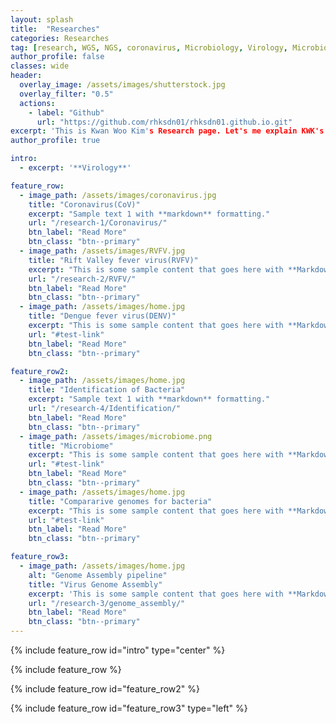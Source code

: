 ```yaml
---
layout: splash
title:  "Researches"
categories: Researches
tag: [research, WGS, NGS, coronavirus, Microbiology, Virology, Microbiome]
author_profile: false
classes: wide
header:
  overlay_image: /assets/images/shutterstock.jpg
  overlay_filter: "0.5"
  actions:
    - label: "Github"
      url: "https://github.com/rhksdn01/rhksdn01.github.io.git"
excerpt: 'This is Kwan Woo Kim's Research page. Let's me explain KWK's Research Area.'
author_profile: true

intro: 
  - excerpt: '**Virology**'

feature_row:
  - image_path: /assets/images/coronavirus.jpg
    title: "Coronavirus(CoV)"
    excerpt: "Sample text 1 with **markdown** formatting."
    url: "/research-1/Coronavirus/"
    btn_label: "Read More"
    btn_class: "btn--primary"
  - image_path: /assets/images/RVFV.jpg
    title: "Rift Valley fever virus(RVFV)"
    excerpt: "This is some sample content that goes here with **Markdown** formatting."
    url: "/research-2/RVFV/"
    btn_label: "Read More"
    btn_class: "btn--primary"
  - image_path: /assets/images/home.jpg
    title: "Dengue fever virus(DENV)"
    excerpt: "This is some sample content that goes here with **Markdown** formatting."
    url: "#test-link"
    btn_label: "Read More"
    btn_class: "btn--primary"

feature_row2:
  - image_path: /assets/images/home.jpg
    title: "Identification of Bacteria"
    excerpt: "Sample text 1 with **markdown** formatting."
    url: "/research-4/Identification/"
    btn_label: "Read More"
    btn_class: "btn--primary"
  - image_path: /assets/images/microbiome.png
    title: "Microbiome"
    excerpt: "This is some sample content that goes here with **Markdown** formatting."
    url: "#test-link"
    btn_label: "Read More"
    btn_class: "btn--primary"
  - image_path: /assets/images/home.jpg
    title: "Compararive genomes for bacteria"
    excerpt: "This is some sample content that goes here with **Markdown** formatting."
    url: "#test-link"
    btn_label: "Read More"
    btn_class: "btn--primary"

feature_row3:
  - image_path: /assets/images/home.jpg
    alt: "Genome Assembly pipeline"
    title: "Virus Genome Assembly"
    excerpt: 'This is some sample content that goes here with **Markdown** formatting. Left aligned with `type="left"`'
    url: "/research-3/genome_assembly/"
    btn_label: "Read More"
    btn_class: "btn--primary"
---
```


{% include feature_row id="intro" type="center" %}

{% include feature_row %}

{% include feature_row id="feature_row2" %}

{% include feature_row id="feature_row3" type="left" %}